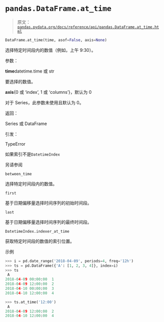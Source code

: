 # `pandas.DataFrame.at_time`

> 原文：[`pandas.pydata.org/docs/reference/api/pandas.DataFrame.at_time.html`](https://pandas.pydata.org/docs/reference/api/pandas.DataFrame.at_time.html)

```py
DataFrame.at_time(time, asof=False, axis=None)
```

选择特定时间段内的数值（例如，上午 9:30）。

参数：

**time**datetime.time 或 str

要选择的数值。

**axis**{0 或 ‘index’, 1 或 ‘columns’}，默认为 0

对于 Series，此参数未使用且默认为 0。

返回：

Series 或 DataFrame

引发：

TypeError

如果索引不是`DatetimeIndex`

另请参阅

`between_time`

选择特定时间段内的数值。

`first`

基于日期偏移量选择时间序列的初始时间段。

`last`

基于日期偏移量选择时间序列的最终时间段。

`DatetimeIndex.indexer_at_time`

获取特定时间段的数值的索引位置。

示例

```py
>>> i = pd.date_range('2018-04-09', periods=4, freq='12h')
>>> ts = pd.DataFrame({'A': [1, 2, 3, 4]}, index=i)
>>> ts
 A
2018-04-09 00:00:00  1
2018-04-09 12:00:00  2
2018-04-10 00:00:00  3
2018-04-10 12:00:00  4 
```

```py
>>> ts.at_time('12:00')
 A
2018-04-09 12:00:00  2
2018-04-10 12:00:00  4 
```

